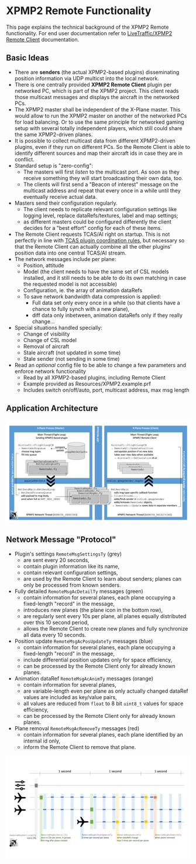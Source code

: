 XPMP2 Remote Functionality
==

This page explains the technical background of the XPMP2 Remote functionality.
For end user documentation refer to
[LiveTraffic/XPMP2 Remote Client](https://twinfan.gitbook.io/livetraffic/setup/installation/xpmp2-remote-client)
documentation.

## Basic Ideas ##

- There are **senders** (the actual XPMP2-based plugins) disseminating position information via UDP multicst into the local network.
- There is one centrally provided **XPMP2 Remote Client** plugin per networked PC,
  which is part of the XPMP2 project. This client reads those multicast messages
  and displays the aircraft in the networked PCs.
- The XPMP2 master shall be independent of the X-Plane master.
  This would allow to run the XPMP2 master on another of the networked PCs for
  load balancing. Or to use the same principle for networked gaming setup with
  several totally independent players, which still could share the same
  XPMP2-driven planes.
- It is possible to collect multicast data from different XPMP2-driven plugins,
  even if they run on different PCs. So the Remote Client is able to identify
  different sources and map their aircraft ids in case they are in conflict.
- Standard setup is "zero-config":
    - The masters will first _listen_ to the multicast port. As soon as they
      receive something they will start broadcasting their own data, too.
    - The clients will first send a "Beacon of interest" message on the multicast
      address and repeat that every once in a while until they eventually
      receive actual data.
- Masters send their configuration regularly.
    - The client needs to replicate relevant configuration settings like
      logging level, replace dataRefs/textures, label and map settings;
    - as different masters could be configured differently the client decides
      for a "best effort" config for each of these items.
- The Remote Client requests TCAS/AI right on startup. This is not perfectly
  in line with [TCAS plugin coordination rules](https://developer.x-plane.com/article/overriding-tcas-and-providing-traffic-information/#Plugin_coordination),
  but necessary so that the Remote Client can actually combine all the other
  plugins' position data into one central TCAS/AI stream.
- The network messages include per plane:
    - Position, attitude
    - Model (the client needs to have the same set of CSL models installed,
      and it still needs to be able to do its own matching in case the
      requested model is not accessible)
    - Configuration, ie. the array of animation dataRefs
    - To save network bandwidth data compression is applied:
        - Full data set only every once in a while (so that clients have a chance
          to fully synch with a new plane),
        - diff data only inbetween, animation dataRefs only if they really change...
- Special situations handled specially:
    - Change of visibility
    - Change of CSL model
    - Removal of aircraft
    - Stale aircraft (not updated in some time)
    - Stale sender (not sending in some time)
- Read an _optional_ config file to be able to change a few parameters and
  enforce network functionality
    - Read by all XPMP2-based plugins, including Remote Client
    - Example provided as Resources/XPMP2.example.prf
    - Includes switch on/off/auto, port, multicast address, max msg length

## Application Architecture ##

![XPMP2 Remote Architecture](pic/XPMP2_Remote_Architecture.png)

## Network Message "Protocol" ##

- Plugin's settings `RemoteMsgSettingsTy` (grey)
    - are sent every 20 seconds,
    - contain plugin information like its name,
    - contain relevant configuration settings,
    - are used by the Remote Client to learn about senders;
      planes can only be processed from known senders.
- Fully detailed `RemoteMsgAcDetailTy` messages (green)
    - contain information for several planes, each plane occupying a
      fixed-length "record" in the message,
    - introduces new planes (the plane icon in the bottom row),
    - are regularly sent every 10s per plane, all planes equally distributed
      over this 10 second period,
    - allows the Remote Client to create new planes and fully synchronize
      all data every 10 seconds.
- Position update `RemoteMsgAcPosUpdateTy` messages (blue)
    - contain information for several planes, each plane occupying a
      fixed-length "record" in the message,
    - include differential position updates only for space efficiency,
    - can be processed by the Remote Client only for already known planes.
- Animation dataRef `RemoteMsgAcAnimTy` messages (orange)
    - contain information for several planes,
    - are variable-length even per plane as only actually changed dataRef
      values are included as key/value pairs,
    - all values are reduced from `float` to 8 bit `uint8_t` values for
      space efficiency,
    - can be processed by the Remote Client only for already known planes.
- Plane removal `RemoteMsgAcRemoveTy` messages (red)
    - contain information for several planes, each plane identified by an
      internal id only,
    - inform the Remote Client to remove that plane.

![XPMP2 Network Messages](pic/XPMP2_Remote_Messages.png)
